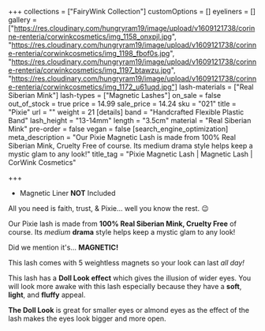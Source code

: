 +++
collections = ["FairyWink Collection"]
customOptions = []
eyeliners = []
gallery = ["https://res.cloudinary.com/hungryram19/image/upload/v1609121738/corinne-renteria/corwinkcosmetics/img_1158_onxpjl.jpg", "https://res.cloudinary.com/hungryram19/image/upload/v1609121738/corinne-renteria/corwinkcosmetics/img_1198_fbof0s.jpg", "https://res.cloudinary.com/hungryram19/image/upload/v1609121738/corinne-renteria/corwinkcosmetics/img_1197_btawzu.jpg", "https://res.cloudinary.com/hungryram19/image/upload/v1609121738/corinne-renteria/corwinkcosmetics/img_1172_u61uqd.jpg"]
lash-materials = ["Real Siberian Mink"]
lash-types = ["Magnetic Lashes"]
on_sale = false
out_of_stock = true
price = 14.99
sale_price = 14.24
sku = "021"
title = "Pixie"
url = ""
weight = 21
[details]
band = "Handcrafted Flexible Plastic Band"
lash_height = "13-14mm"
length = "3.5cm"
material = "Real Siberian Mink"
pre-order = false
vegan = false
[search_engine_optimization]
meta_description = "Our Pixie Magnetic Lash is made from 100% Real Siberian Mink, Cruelty Free of course. Its medium drama style helps keep a mystic glam to any look!"
title_tag = "Pixie Magnetic Lash | Magnetic Lash | CorWink Cosmetics"

+++
* Magnetic Liner **NOT** Included

All you need is faith, trust, & Pixie... well you know the rest. 😉

Our Pixie lash is made from **100% Real Siberian Mink, Cruelty Free** of course. Its _medium_ **drama** style helps keep a mystic glam to any look!

Did we mention it's... **MAGNETIC!**

This lash comes with 5 weightless magnets so your look can last _all day!_ 

This lash has a **Doll Look effect** which gives the illusion of wider eyes. You will look more awake with this lash especially because they have a **soft**, **light**, and **fluffy** appeal.

**The Doll Look** is great for smaller eyes or almond eyes as the effect of the lash makes the eyes look bigger and more open.